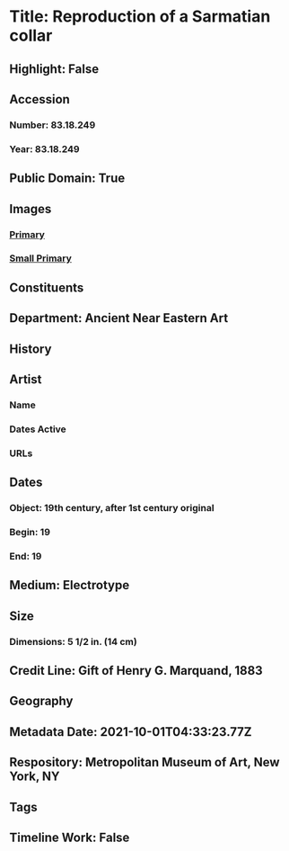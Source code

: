 # Title: Reproduction of a Sarmatian collar
## Highlight: False
## Accession
### Number: 83.18.249
### Year: 83.18.249
## Public Domain: True
## Images
### [Primary](https://images.metmuseum.org/CRDImages/an/original/DP-21974-001.jpg)
### [Small Primary](https://images.metmuseum.org/CRDImages/an/web-large/DP-21974-001.jpg)
## Constituents
## Department: Ancient Near Eastern Art
## History
## Artist
### Name
### Dates Active
### URLs
## Dates
### Object: 19th century, after 1st century original
### Begin: 19
### End: 19
## Medium: Electrotype
## Size
### Dimensions: 5 1/2 in. (14 cm)
## Credit Line: Gift of Henry G. Marquand, 1883
## Geography
## Metadata Date: 2021-10-01T04:33:23.77Z
## Respository: Metropolitan Museum of Art, New York, NY
## Tags
## Timeline Work: False